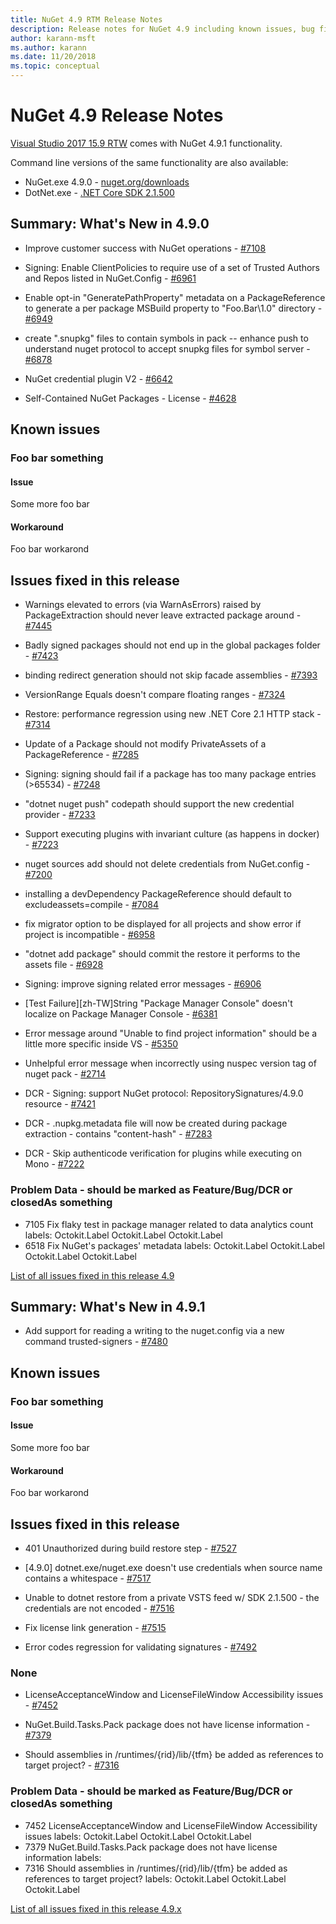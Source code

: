 ```yaml
---
title: NuGet 4.9 RTM Release Notes
description: Release notes for NuGet 4.9 including known issues, bug fixes, new features, and DCRs.
author: karann-msft
ms.author: karann
ms.date: 11/20/2018
ms.topic: conceptual
---
```


# NuGet 4.9 Release Notes

[Visual Studio 2017 15.9 RTW](https://www.visualstudio.com/news/releasenotes/vs2017-relnotes) comes with NuGet 4.9.1 functionality.


Command line versions of the same functionality are also available:
* NuGet.exe 4.9.0 - [nuget.org/downloads](https://nuget.org/downloads)
* DotNet.exe - [.NET Core SDK 2.1.500](https://www.microsoft.com/net/download/visual-studio-sdks)


## Summary: What's New in 4.9.0

* Improve customer success with NuGet operations - [#7108](https://github.com/NuGet/Home/issues/7108)

* Signing: Enable ClientPolicies to require use of a set of Trusted Authors and Repos listed in NuGet.Config - [#6961](https://github.com/NuGet/Home/issues/6961)

* Enable opt-in "GeneratePathProperty" metadata on a PackageReference to generate a per package MSBuild property to "Foo.Bar\1.0\" directory - [#6949](https://github.com/NuGet/Home/issues/6949)

* create ".snupkg" files to contain symbols in pack -- enhance push to understand nuget protocol to accept snupkg files for symbol server - [#6878](https://github.com/NuGet/Home/issues/6878)

* NuGet credential plugin V2 - [#6642](https://github.com/NuGet/Home/issues/6642)

* Self-Contained NuGet Packages - License - [#4628](https://github.com/NuGet/Home/issues/4628)

## Known issues
### Foo bar something

#### Issue
Some more foo bar

#### Workaround
Foo bar workarond

## Issues fixed in this release

* Warnings elevated to errors (via WarnAsErrors) raised by PackageExtraction should never leave extracted package around - [#7445](https://github.com/NuGet/Home/issues/7445)

* Badly signed packages should not end up in the global packages folder - [#7423](https://github.com/NuGet/Home/issues/7423)

* binding redirect generation should not skip facade assemblies - [#7393](https://github.com/NuGet/Home/issues/7393)

* VersionRange Equals doesn't compare floating ranges - [#7324](https://github.com/NuGet/Home/issues/7324)

* Restore:  performance regression using new .NET Core 2.1 HTTP stack - [#7314](https://github.com/NuGet/Home/issues/7314)

* Update of a Package should not modify PrivateAssets of a PackageReference - [#7285](https://github.com/NuGet/Home/issues/7285)

* Signing:  signing should fail if a package has too many package entries (>65534) - [#7248](https://github.com/NuGet/Home/issues/7248)

* "dotnet nuget push" codepath should support the new credential provider - [#7233](https://github.com/NuGet/Home/issues/7233)

* Support executing plugins with invariant culture (as happens in docker) - [#7223](https://github.com/NuGet/Home/issues/7223)

* nuget sources add should not delete credentials from NuGet.config - [#7200](https://github.com/NuGet/Home/issues/7200)

* installing a devDependency PackageReference should default to excludeassets=compile - [#7084](https://github.com/NuGet/Home/issues/7084)

* fix migrator option to be displayed for all projects and show error if project is incompatible - [#6958](https://github.com/NuGet/Home/issues/6958)

* "dotnet add package" should commit the restore it performs to the assets file - [#6928](https://github.com/NuGet/Home/issues/6928)

* Signing:  improve signing related error messages - [#6906](https://github.com/NuGet/Home/issues/6906)

* [Test Failure][zh-TW]String "Package Manager Console" doesn't localize on Package Manager Console  - [#6381](https://github.com/NuGet/Home/issues/6381)

* Error message around "Unable to find project information" should be a little more specific inside VS - [#5350](https://github.com/NuGet/Home/issues/5350)

* Unhelpful error message when incorrectly using nuspec version tag of nuget pack - [#2714](https://github.com/NuGet/Home/issues/2714)

* DCR - Signing:  support NuGet protocol: RepositorySignatures/4.9.0 resource - [#7421](https://github.com/NuGet/Home/issues/7421)

* DCR - .nupkg.metadata file will now be created during package extraction - contains "content-hash" - [#7283](https://github.com/NuGet/Home/issues/7283)

* DCR - Skip authenticode verification for plugins while executing on Mono - [#7222](https://github.com/NuGet/Home/issues/7222)

### Problem Data - should be marked as Feature/Bug/DCR or closedAs something

* 7105 Fix flaky test in package manager related to data analytics count labels: Octokit.Label Octokit.Label Octokit.Label 
* 6518 Fix NuGet's packages' metadata labels: Octokit.Label Octokit.Label Octokit.Label Octokit.Label 

[List of all issues fixed in this release 4.9](https://github.com/NuGet/Home/issues?q=is%3Aissue+is%3Aclosed+milestone%3A%224.9")

## Summary: What's New in 4.9.1

* Add support for reading a writing to the nuget.config via a new command trusted-signers - [#7480](https://github.com/NuGet/Home/issues/7480)

## Known issues
### Foo bar something

#### Issue
Some more foo bar

#### Workaround
Foo bar workarond

## Issues fixed in this release

* 401 Unauthorized during build restore step - [#7527](https://github.com/NuGet/Home/issues/7527)

* [4.9.0] dotnet.exe/nuget.exe doesn't use credentials when source name contains a whitespace - [#7517](https://github.com/NuGet/Home/issues/7517)

* Unable to dotnet restore from a private VSTS feed w/ SDK 2.1.500 - the credentials are not encoded - [#7516](https://github.com/NuGet/Home/issues/7516)

* Fix license link generation - [#7515](https://github.com/NuGet/Home/issues/7515)

* Error codes regression for validating signatures - [#7492](https://github.com/NuGet/Home/issues/7492)

### None

* LicenseAcceptanceWindow and LicenseFileWindow Accessibility issues - [#7452](https://github.com/NuGet/Home/issues/7452)

* NuGet.Build.Tasks.Pack package does not have license information - [#7379](https://github.com/NuGet/Home/issues/7379)

* Should assemblies in /runtimes/{rid}/lib/{tfm} be added as references to target project? - [#7316](https://github.com/NuGet/Home/issues/7316)

### Problem Data - should be marked as Feature/Bug/DCR or closedAs something

* 7452 LicenseAcceptanceWindow and LicenseFileWindow Accessibility issues labels: Octokit.Label Octokit.Label Octokit.Label 
* 7379 NuGet.Build.Tasks.Pack package does not have license information labels: 
* 7316 Should assemblies in /runtimes/{rid}/lib/{tfm} be added as references to target project? labels: Octokit.Label Octokit.Label Octokit.Label 

[List of all issues fixed in this release 4.9.x](https://github.com/NuGet/Home/issues?q=is%3Aissue+is%3Aclosed+milestone%3A%224.9.x")
